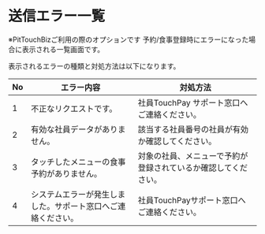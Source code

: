 # 送信エラー一覧
※PitTouchBizご利用の際のオプションです
予約/食事登録時にエラーになった場合に表示される一覧画面です。
 

表示されるエラーの種類と対処方法は以下になります。

| No  | エラー内容                                                   | 対処方法                                                       |
| --- | ------------------------------------------------------------ | -------------------------------------------------------------- |
| 1   | 不正なリクエストです。                                       | 社員TouchPay サポート窓口へご連絡ください。                    |
| 2   | 有効な社員データがありません。                               | 該当する社員番号の社員が有効か確認してください。               |
| 3   | タッチしたメニューの食事予約がありません。                   | 対象の社員、メニューで予約が登録されているか確認してください。 |
| 4   | システムエラーが発生しました。サポート窓口へご連絡ください。 | 社員TouchPayサポート窓口へご連絡ください。                     |

